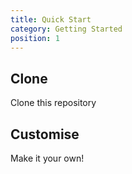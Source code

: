 ```yaml
---
title: Quick Start
category: Getting Started
position: 1
---
```


## Clone

Clone this repository

## Customise

Make it your own!